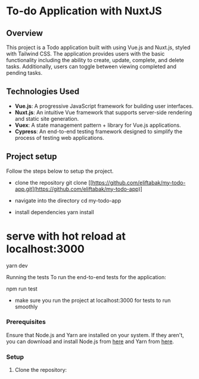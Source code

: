 # To-do Application with NuxtJS

## Overview
This project is a Todo application built with using Vue.js and Nuxt.js, styled with Tailwind CSS. The application provides users with the basic functionality including the ability to create, update, complete, and delete tasks. Additionally, users can toggle between viewing completed and pending tasks.

## Technologies Used

- **Vue.js**: A progressive JavaScript framework for building user interfaces.
- **Nuxt.js**: An intuitive Vue framework that supports server-side rendering and static site generation.
- **Vuex**: A state management pattern + library for Vue.js applications.
- **Cypress**: An end-to-end testing framework designed to simplify the process of testing web applications.

## Project setup
Follow the steps below to setup the project.

- clone the repository
git clone [[https://github.com/eliftabak/my-todo-app.git](https://github.com/eliftabak/my-todo-app)]

- navigate into the directory
cd my-todo-app

- install dependencies
yarn install

# serve with hot reload at localhost:3000
yarn dev

Running the tests
To run the end-to-end tests for the application:

npm run test

* make sure you run the project at localhost:3000 for tests to run smoothly 

### Prerequisites

Ensure that Node.js and Yarn are installed on your system. If they aren't, you can download and install Node.js from [here](https://nodejs.org/en/download/) and Yarn from [here](https://yarnpkg.com/getting-started/install).

### Setup

1. Clone the repository:
